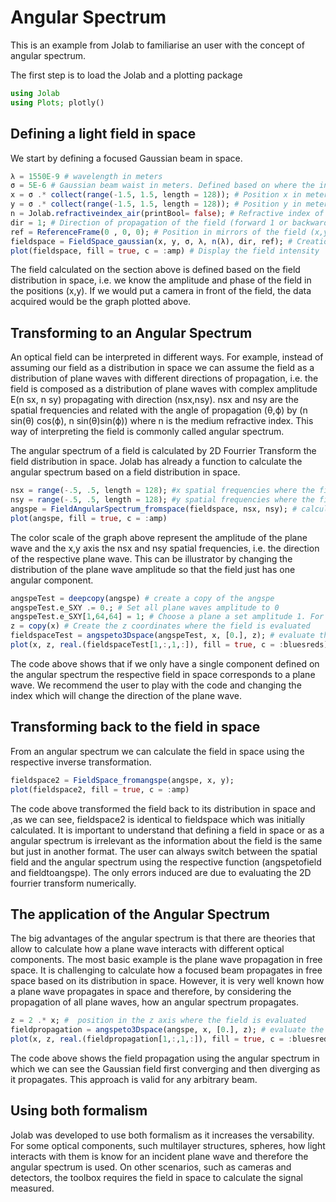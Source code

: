 # Angular Spectrum
This is an example from Jolab to familiarise an user with the concept of angular spectrum.

The first step is to load the Jolab and a plotting package
```julia
using Jolab
using Plots; plotly()
```
## Defining a light field in space
We start by defining a focused Gaussian beam in space.
```julia
λ = 1550E-9 # wavelength in meters
σ = 5E-6 # Gaussian beam waist in meters. Defined based on where the intensity decreases to 1/e²
x = σ .* collect(range(-1.5, 1.5, length = 128)); # Position x in meters where the field is evaluated
y = σ .* collect(range(-1.5, 1.5, length = 128)); # Position y in meters where the field is evaluated
n = Jolab.refractiveindex_air(printBool= false); # Refractive index of the medium
dir = 1; # Direction of propagation of the field (forward 1 or backward -1)
ref = ReferenceFrame(0 , 0, 0); # Position in mirrors of the field (x,y,z)
fieldspace = FieldSpace_gaussian(x, y, σ, λ, n(λ), dir, ref); # Creation of the field
plot(fieldspace, fill = true, c = :amp) # Display the field intensity
```
The field calculated on the section above is defined based on the field distribution in space, i.e. we know the amplitude and phase of the field in the positions (x,y). If we would put a camera in front of the field, the data acquired would be the graph plotted above.

## Transforming to an Angular Spectrum
An optical field can be interpreted in different ways. For example, instead of assuming our field as a distribution in space we can assume the field as a distribution of plane waves with different directions of propagation, i.e. the field is composed as a distribution of plane waves with complex amplitude E(n sx, n sy) propagating with direction (nsx,nsy). nsx and nsy are the spatial frequencies and related with the angle of propagation (θ,ϕ) by (n sin(θ) cos(ϕ), n sin(θ)sin(ϕ)) where n is the medium refractive index. This way of interpreting the field is commonly called angular spectrum.

The angular spectrum of a field is calculated by 2D Fourrier Transform the field distribution in space. Jolab has already a function to calculate the angular spectrum based on a field distribution in space.
```julia
nsx = range(-.5, .5, length = 128); #x spatial frequencies where the field is evaluated
nsy = range(-.5, .5, length = 128); #y spatial frequencies where the field is evaluated
angspe = FieldAngularSpectrum_fromspace(fieldspace, nsx, nsy); # calculate the angular spectrum from the field distribution in space
plot(angspe, fill = true, c = :amp)
```
The color scale of the graph above represent the amplitude of the plane wave and the x,y axis the nsx and nsy spatial frequencies, i.e. the direction of the respective plane wave. This can be illustrator by changing the distribution of the plane wave amplitude so that the field just has one angular component.

```julia
angspeTest = deepcopy(angspe) # create a copy of the angspe
angspeTest.e_SXY .= 0.; # Set all plane waves amplitude to 0
angspeTest.e_SXY[1,64,64] = 1; # Choose a plane a set amplitude 1. For the index [64,64] the plane wave is propagating parallel to the z axis
z = copy(x) # Create the z coordinates where the field is evaluated
fieldspaceTest = angspeto3Dspace(angspeTest, x, [0.], z); # evaluate the field in space. It returns a 4D matrix where the first dimension is the vectorial dimension and then x,y,z
plot(x, z, real.(fieldspaceTest[1,:,1,:]), fill = true, c = :bluesreds) # Plot the real part of the data
```
The code above shows that if we only have a single component defined on the angular spectrum the respective field in space corresponds to a plane wave. We recommend the user to play with the code and changing the index which will change the direction of the plane wave.

## Transforming back to the field in space
From an angular spectrum we can calculate the field in space using the respective inverse transformation.
```julia
fieldspace2 = FieldSpace_fromangspe(angspe, x, y);
plot(fieldspace2, fill = true, c = :amp)
```
The code above transformed the field back to its distribution in space and ,as we can see, fieldspace2 is identical to fieldspace which was initially calculated.
It is important to understand that defining a field in space or as a angular spectrum is irrelevant as the information about the field is the same but just in another format. The user can always switch between the spatial field and the angular spectrum using the respective function (angspetofield and fieldtoangspe). The only errors induced are due to evaluating the 2D fourrier transform numerically.

## The application of the Angular Spectrum

The big advantages of the angular spectrum is that there are theories that allow to calculate how a plane wave interacts with different optical components. The most basic example is the plane wave propagation in free space. It is challenging to calculate how a focused beam propagates in free space based on its distribution in space. However, it is very well known how a plane wave propagates in space and therefore, by considering the propagation of all plane waves, how an angular spectrum propagates.
```julia
z = 2 .* x; #  position in the z axis where the field is evaluated
fieldpropagation = angspeto3Dspace(angspe, x, [0.], z); # evaluate the field in space. It returns a 4D matrix where the first dimension is the vectorial dimension and then x,y,z
plot(x, z, real.(fieldpropagation[1,:,1,:]), fill = true, c = :bluesreds) # Plot the real part of the data
```
The code above shows the field propagation using the angular spectrum in which we can see the Gaussian field first converging and then diverging as it propagates. This approach is valid for any arbitrary beam.

## Using both formalism
Jolab was developed to use both formalism as it increases the versability. For some optical components, such multilayer structures, spheres, how light interacts with them is know for an incident plane wave and therefore the angular spectrum is used. On other scenarios, such as cameras and detectors, the toolbox requires the field in space to calculate the signal measured.
